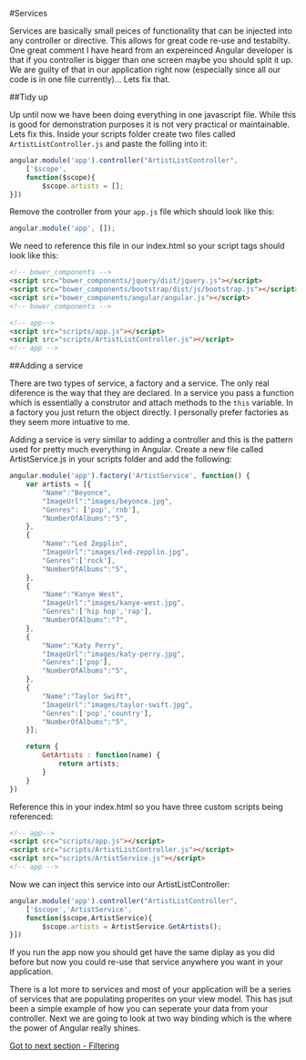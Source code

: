 #Services

Services are basically small peices of functionality that can be injected into any controller or directive. This allows for great code re-use and testabilty. One great comment I have heard from an expereinced Angular developer is that if you controller is bigger than one screen maybe you should split it up. We are guilty of that in our application right now (especially since all our code is in one file currently)... Lets fix that.

##Tidy up

Up until now we have been doing everything in one javascript file. While this is good for demonstration purposes it is not very practical or maintainable. Lets fix this. Inside your scripts folder create two files called `ArtistListController.js` and paste the folling into it:

```javascript
angular.module('app').controller("ArtistListController", 
    ['$scope',
    function($scope){
        $scope.artists = [];
}])
```

Remove the controller from your `app.js` file which should look like this:

```javascript
angular.module('app', []);
```

We need to reference this file in our index.html so your script tags should look like this:

```html
<!-- bower_components -->
<script src="bower_components/jquery/dist/jquery.js"></script>
<script src="bower_components/bootstrap/dist/js/bootstrap.js"></script>
<script src="bower_components/angular/angular.js"></script>
<!-- bower_components -->

<!-- app-->
<script src="scripts/app.js"></script>
<script src="scripts/ArtistListController.js"></script>
<!-- app -->
```

##Adding a service

There are two types of service, a factory and a service. The only real diference is the way that they are declared. In a service you pass a function which is essentially a construtor and attach methods to the `this` variable. In a factory you just return the object directly. I personally prefer factories as they seem more intuative to me.

Adding a service is very similar to adding a controller and this is the pattern used for pretty much everything in Angular. Create a new file called ArtistService.js in your scripts folder and add the following:

```javascript
angular.module('app').factory('ArtistService', function() {
    var artists = [{
        "Name":"Beyonce",
        "ImageUrl":"images/beyonce.jpg",
        "Genres": ['pop','rnb'],
        "NumberOfAlbums":"5",
    },
    {
        "Name":"Led Zepplin",
        "ImageUrl":"images/led-zepplin.jpg",
        "Genres":['rock'],
        "NumberOfAlbums":"5",
    },
    {
        "Name":"Kanye West",
        "ImageUrl":"images/kanye-west.jpg",
        "Genres":['hip hop','rap'],
        "NumberOfAlbums":"7",
    },
    {
        "Name":"Katy Perry",
        "ImageUrl":"images/katy-perry.jpg",
        "Genres":['pop'],
        "NumberOfAlbums":"5",
    },
    {
        "Name":"Taylor Swift",
        "ImageUrl":"images/taylor-swift.jpg",
        "Genres":['pop','country'],
        "NumberOfAlbums":"5",
    }];

    return {
        GetArtists : function(name) {
            return artists;
        }
    }
})
```

Reference this in your index.html so you have three custom scripts being referenced:

```html
<!-- app-->
<script src="scripts/app.js"></script>
<script src="scripts/ArtistListController.js"></script>
<script src="scripts/ArtistService.js"></script>
<!-- app -->
```

Now we can inject this service into our ArtistListController:

```javascript
angular.module('app').controller("ArtistListController", 
    ['$scope','ArtistService',
    function($scope,ArtistService){
        $scope.artists = ArtistService.GetArtists();
}])
```

If you run the app now you should get have the same diplay as you did before but now you could re-use that service anywhere you want in your application. 

There is a lot more to services and most of your application will be a series of services that are populating properites on your view model. This has jsut been a simple example of how you can seperate your data from your controller. Next we are going to look at two way binding which is the where the power of Angular really shines.

[Got to next section - Filtering](3.filtering.md)
